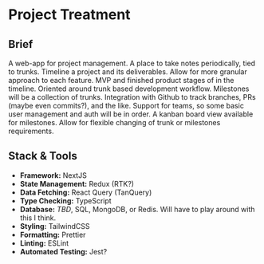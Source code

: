 # Project Treatment

## Brief
A web-app for project management. A place to take notes periodically, tied to trunks. Timeline a project and its deliverables. Allow for more granular
approach to each feature. MVP and finished product stages of in the timeline. Oriented around trunk based development workflow. Milestones will be a collection of
trunks. Integration with Github to track branches, PRs (maybe even commits?), and the like. Support for teams, so some basic user management and auth will be in order.
A kanban board view available for milestones. Allow for flexible changing of trunk or milestones requirements.

## Stack & Tools
 - **Framework:** NextJS
 - **State Management:** Redux (RTK?)
 - **Data Fetching:** React Query (TanQuery)
 - **Type Checking:** TypeScript
 - **Database:** *TBD*, SQL, MongoDB, or Redis. Will have to play around with this I think.
 - **Styling:** TailwindCSS
 - **Formatting:** Prettier
 - **Linting:** ESLint
 - **Automated Testing:** Jest?
